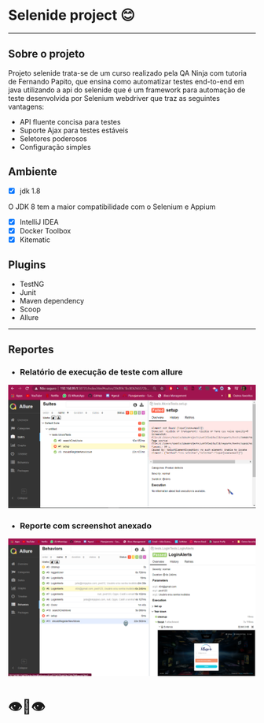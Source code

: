﻿# Selenide project :blush:
 ____
 ## Sobre o projeto
 Projeto selenide trata-se de um curso realizado pela QA Ninja com tutoria de Fernando Papito, que ensina como automatizar testes end-to-end em java utilizando a api do selenide que é um framework para automação de teste desenvolvida por Selenium webdriver que traz as seguintes vantagens:
 * API fluente concisa para testes 
 * Suporte Ajax para testes estáveis  
 * Seletores poderosos     
 * Configuração simples

## Ambiente
- [x] jdk 1.8

O JDK 8 tem a maior compatibilidade com o Selenium e Appium
- [x] IntelliJ IDEA
- [x] Docker Toolbox 
- [x] Kitematic

## Plugins
* TestNG
* Junit
* Maven dependency
* Scoop
* Allure
___
## Reportes

* ### Relatório de execução de teste com allure 
![report-fail](https://github.com/yasminjulia/Selenide-project/blob/master/assets-readme/Screenshot_1.png)

* ### Reporte com screenshot anexado
![report-fail](https://github.com/yasminjulia/Selenide-project/blob/master/assets-readme/allure2.png)

# :eye::lips::eye: 
